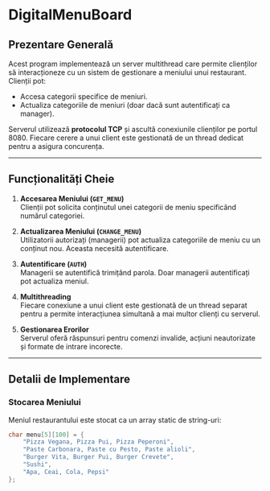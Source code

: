 # DigitalMenuBoard

## Prezentare Generală
Acest program implementează un server multithread care permite clienților să interacționeze cu un sistem de gestionare a meniului unui restaurant. Clienții pot:
- Accesa categorii specifice de meniuri.
- Actualiza categoriile de meniuri (doar dacă sunt autentificați ca manager).

Serverul utilizează **protocolul TCP** și ascultă conexiunile clienților pe portul 8080. Fiecare cerere a unui client este gestionată de un thread dedicat pentru a asigura concurența.

---

## Funcționalități Cheie
1. **Accesarea Meniului (`GET_MENU`)**  
   Clienții pot solicita conținutul unei categorii de meniu specificând numărul categoriei.

2. **Actualizarea Meniului (`CHANGE_MENU`)**  
   Utilizatorii autorizați (managerii) pot actualiza categoriile de meniu cu un conținut nou. Aceasta necesită autentificare.

3. **Autentificare (`AUTH`)**  
   Managerii se autentifică trimițând parola. Doar managerii autentificați pot actualiza meniul.

4. **Multithreading**  
   Fiecare conexiune a unui client este gestionată de un thread separat pentru a permite interacțiunea simultană a mai multor clienți cu serverul.

5. **Gestionarea Erorilor**  
   Serverul oferă răspunsuri pentru comenzi invalide, acțiuni neautorizate și formate de intrare incorecte.

---

## Detalii de Implementare

### Stocarea Meniului
Meniul restaurantului este stocat ca un array static de string-uri:
```c
char menu[5][100] = {
    "Pizza Vegana, Pizza Pui, Pizza Peperoni", 
    "Paste Carbonara, Paste cu Pesto, Paste alioli", 
    "Burger Vita, Burger Pui, Burger Crevete",
    "Sushi", 
    "Apa, Ceai, Cola, Pepsi"
};